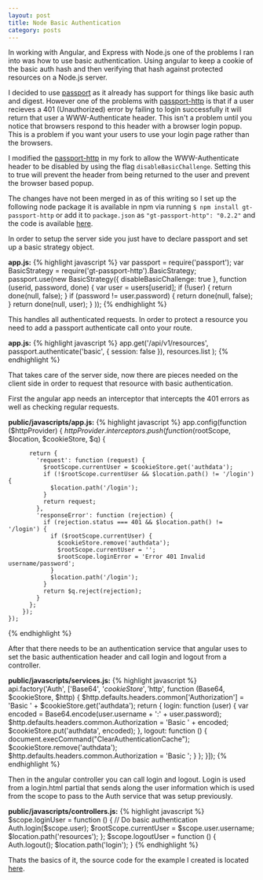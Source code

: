```yaml
---
layout: post
title: Node Basic Authentication
category: posts
---
```


In working with Angular, and Express with Node.js one of the problems I ran into was how to use basic authentication.  Using angular to keep a cookie of the basic auth hash and then verifying that hash against protected resources on a Node.js server.

I decided to use [passport](passport) as it already has support for things like basic auth and digest.  However one of the problems with [passport-http](passport-http) is that if a user
recieves a 401 (Unauthorized) error by failing to login successfully it will return that user a WWW-Authenticate header.  This isn't a problem until you notice that browsers respond to this header with a browser login popup.  This is a problem if you want your users to use your login page rather than the browsers.

I modified the [passport-http](passport-http) in my fork to allow the WWW-Authenticate header to be disabled by using the flag `disableBasicChallenge`. Setting this to true will prevent the header from being returned to the user and prevent the browser based popup.

The changes have not been merged in as of this writing so I set up the following node package it is available in npm via running `$ npm install gt-passport-http` or add it to `package.json` as `"gt-passport-http": "0.2.2"` and the code is available [here](gt-passport-http).

In order to setup the server side you just have to declare passport and set up a basic strategy object.

**app.js:**
{% highlight javascript %}
	var passport = require('passport');
	var BasicStrategy = require('gt-passport-http').BasicStrategy;
	passport.use(new BasicStrategy({ disableBasicChallenge: true },
	  function (userid, password, done) {
	    var user = users[userid];
	    if (!user) {
	      return done(null, false);
	    }
	    if (password != user.password) {
	      return done(null, false);
	    }
	    return done(null, user);
	  }
	));
{% endhighlight %}

This handles all authenticated requests. In order to protect a resource you need to add a passport authenticate call onto your route.

**app.js:**
{% highlight javascript %}
app.get('/api/v1/resources',
  passport.authenticate('basic', { session: false }),
  resources.list
);
{% endhighlight %}

That takes care of the server side, now there are pieces needed on the client side in order to request that resource with basic authentication.

First the angular app needs an interceptor that intercepts the 401 errors as well as checking regular requests.

**public/javascripts/app.js:**
{% highlight javascript %}
	app.config(function ($httpProvider) {
	  $httpProvider.interceptors.push(
	    function ($rootScope, $location, $cookieStore, $q) {

	      return {
	        'request': function (request) {
	          $rootScope.currentUser = $cookieStore.get('authdata');
	          if (!$rootScope.currentUser && $location.path() != '/login') {
	            $location.path('/login');
	          }
	          return request;
	        },
	        'responseError': function (rejection) {
	          if (rejection.status === 401 && $location.path() != '/login') {
	            if ($rootScope.currentUser) {
	              $cookieStore.remove('authdata');
	              $rootScope.currentUser = '';
	              $rootScope.loginError = 'Error 401 Invalid username/password';
	            }
	            $location.path('/login');
	          }
	          return $q.reject(rejection);
	        }
	      };
	    });
	});
{% endhighlight %}

After that there needs to be an authentication service that angular uses to set the basic authentication header and call login and logout from a controller.

**public/javascripts/services.js:**
{% highlight javascript %}
api.factory('Auth', ['Base64', '$cookieStore', '$http',
  function (Base64, $cookieStore, $http) {
    $http.defaults.headers.common['Authorization'] =
      'Basic ' + $cookieStore.get('authdata');
    return {
      login: function (user) {
        var encoded = Base64.encode(user.username + ':' + user.password);
        $http.defaults.headers.common.Authorization = 'Basic ' + encoded;
        $cookieStore.put('authdata', encoded);
      },
      logout: function () {
        document.execCommand("ClearAuthenticationCache");
        $cookieStore.remove('authdata');
        $http.defaults.headers.common.Authorization = 'Basic ';
      }
    };
  }]);
{% endhighlight %}

Then in the angular controller you can call login and logout.  Login is used from a login.html partial that sends along the user information which is used from the scope to pass to the Auth service that was setup previously.

**public/javascripts/controllers.js:**
{% highlight javascript %}
$scope.loginUser = function () {
    // Do basic authentication
    Auth.login($scope.user);
    $rootScope.currentUser = $scope.user.username;
    $location.path('resources');
  };
  $scope.logoutUser = function () {
    Auth.logout();
    $location.path('login');
  }
{% endhighlight %}

Thats the basics of it, the source code for the example I created is located [here](node-basic-auth).

[node-basic-auth]: https://github.com/geothird/node-basic-auth
[gt-passport-http]: https://github.com/geothird/passport-http
[passport-http]: https://github.com/jaredhanson/passport-http
[passport]: https://github.com/jaredhanson/passport
